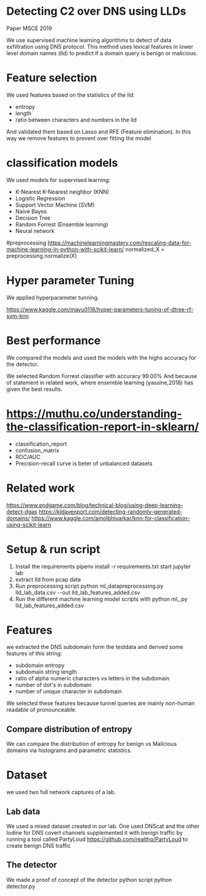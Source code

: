
# Detecting C2 over DNS using LLDs
Paper MSCE 2019

We use supervised machine learning algorithms to detect of data exfiltration using DNS protocol.
This method uses lexical features in lower level domain names (lld) to predict if a domain query is benign or malicious.

# Feature selection
We used features based on the statistics of the lld:
- entropy
- length
- ratio between characters and numbers in the lld

And validated them based on Lasso and RFE (Feature elimination).
In this way we remove features to prevent over fitting the model

# classification models
We used models for supervised learning:
- K-Nearest K-Nearest neighbor (KNN)
- Logistic Regression
- Support Vector Machine (SVM)
- Naive Bayes
- Decision Tree
- Random Forrest (Ensemble learning)
- Neural network

#preprocessing
https://machinelearningmastery.com/rescaling-data-for-machine-learning-in-python-with-scikit-learn/
normalized_X = preprocessing.normalize(X)


# Hyper parameter Tuning
We applied hyperparameter tunning.

https://www.kaggle.com/mayu0116/hyper-parameters-tuning-of-dtree-rf-svm-knn
# Best performance
We compared the models and used the models with the highs accuracy for the detector.

We selected Random Forrest classifier with accuracy 99.00%
And because of statement in related work, where ensemble learning (yassine,2018) has given the best results.


# https://muthu.co/understanding-the-classification-report-in-sklearn/
- classification_report
- confusion_matrix
- ROC/AUC
- Precision-recall curve is beter of unbalanced datasets

# Related work
https://www.endgame.com/blog/technical-blog/using-deep-learning-detect-dgas
https://kldavenport.com/detecting-randomly-generated-domains/
https://www.kaggle.com/amolbhivarkar/knn-for-classification-using-scikit-learn

# Setup & run script
1. Install the requirements pipenv install -r requirements.txt
start jupyter lab
2. extract lld from pcap data
3. Run preprocessing script python ml_datapreprocessing.py lld_lab_data.csv --out lld_lab_features_added.csv
4. Run the different machine learning model scripts with python ml_<model>.py lld_lab_features_added.csv

# Features
we extracted the DNS subdomain form the testdata and derived some features of this string:
- subdomain entropy
- subdomain string length
- ratio of alpha numeric characters vs letters in the subdomain
- number of dot's in subdomain
- number of unique character in subdomain

We selected these features because tunnel queries are mainly non-human readable of pronounceable.

## Compare distribution of entropy
We can compare the distribution of entropy for benign vs Malicious domains via histograms and parametric statistics.

# Dataset
we used two full network captures of a lab.

## Lab data
We used a mixed dataset created in our lab.
One used DNScat and the other Iodine for DNS covert channels supplemented it with benign traffic by running a tool called PartyLoud https://github.com/realtho/PartyLoud to create benign DNS traffic

## The detector
We made a proof of concept of the detector python script
python detector.py
